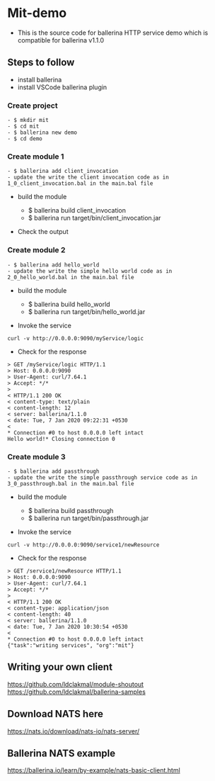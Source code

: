 # Mit-demo

- This is the source code for ballerina HTTP service demo which is compatible for ballerina v1.1.0

## Steps to follow
- install ballerina
- install VSCode ballerina plugin

### Create project

    - $ mkdir mit
    - $ cd mit
    - $ ballerina new demo
    - $ cd demo

### Create module 1
    - $ ballerina add client_invocation
    - update the write the client invocation code as in 1_0_client_invocation.bal in the main.bal file

- build the module
    - $ ballerina build client_invocation
    - $ ballerina run target/bin/client_invocation.jar

- Check the output

### Create module 2
    - $ ballerina add hello_world
    - update the write the simple hello world code as in 2_0_hello_world.bal in the main.bal file

- build the module
    - $ ballerina build hello_world
    - $ ballerina run target/bin/hello_world.jar

- Invoke the service
```
curl -v http://0.0.0.0:9090/myService/logic

```
- Check for the response
```
> GET /myService/logic HTTP/1.1
> Host: 0.0.0.0:9090
> User-Agent: curl/7.64.1
> Accept: */*
> 
< HTTP/1.1 200 OK
< content-type: text/plain
< content-length: 12
< server: ballerina/1.1.0
< date: Tue, 7 Jan 2020 09:22:31 +0530
< 
* Connection #0 to host 0.0.0.0 left intact
Hello world!* Closing connection 0

```

### Create module 3
    - $ ballerina add passthrough
    - update the write the simple passthrough service code as in 3_0_passthrough.bal in the main.bal file

- build the module
    - $ ballerina build passthrough
    - $ ballerina run target/bin/passthrough.jar

- Invoke the service
```
curl -v http://0.0.0.0:9090/service1/newResource

```
- Check for the response
```
> GET /service1/newResource HTTP/1.1
> Host: 0.0.0.0:9090
> User-Agent: curl/7.64.1
> Accept: */*
> 
< HTTP/1.1 200 OK
< content-type: application/json
< content-length: 40
< server: ballerina/1.1.0
< date: Tue, 7 Jan 2020 10:30:54 +0530
< 
* Connection #0 to host 0.0.0.0 left intact
{"task":"writing services", "org":"mit"}
```
## Writing your own client
https://github.com/ldclakmal/module-shoutout
https://github.com/ldclakmal/ballerina-samples

## Download NATS here
https://nats.io/download/nats-io/nats-server/ 

## Ballerina NATS example
https://ballerina.io/learn/by-example/nats-basic-client.html
